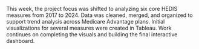 This week, the project focus was shifted to analyzing six core HEDIS measures from 2017 to 2024.
Data was cleaned, merged, and organized to support trend analysis across Medicare Advantage plans.
Initial visualizations for several measures were created in Tableau.
Work continues on completing the visuals and building the final interactive dashboard.

